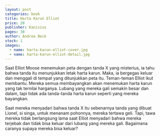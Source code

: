 ```yaml
---
layout: post
categories: book
title: Harta Karun Elliot
price: 20
publisher: Kanisius
pages: 30
author: Andrea Beck
stock: 1
images:
  - name: harta-karun-elliot-cover.jpg
  - name: harta-karun-elliot-detail.jpg
---
```


Saat Elliot Moose menemukan peta dengan tanda X yang misterius, ia tahu bahwa tanda itu menunjukkan letak harta karun. Maka, ia bergegas keluar dan menggali di tempat yang ditunjukkan peta itu. Teman-teman Elliot ikut membantu. Mereka semua membayangkan akan menemukan harta karun yang tak ternilai harganya. Lubang yang mereka gali semakin besar dan dalam, tapi tidak ada tanda-tanda harta karun seperti yang mereka bayangkan.

Saat mereka menyadari bahwa tanda X itu sebenarnya tanda yang dibuat Lionel, si singa, untuk menanam pohonnya, mereka tertawa geli. Tapi, tawa mereka tidak berlangsung lama saat Elliot menyadari bahwa mereka terjebak dan tidak bisa keluar dari lubang yang mereka gali. Bagaimana caranya supaya mereka bisa keluar?
